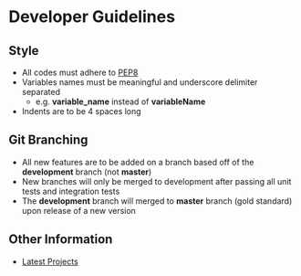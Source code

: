 # Developer Guidelines

## Style
- All codes must adhere to [PEP8](https://www.python.org/dev/peps/pep-0008/)
- Variables names must be meaningful and underscore delimiter separated
  - e.g. **variable_name** instead of **variableName**
- Indents are to be 4 spaces long 

## Git Branching
- All new features are to be added on a branch based off of the **development** branch (not **master**)
- New branches will only be merged to development after passing all unit tests and integration tests
- The **development** branch will merged to **master** branch (gold standard) upon release of a new version

## Other Information
- [Latest Projects](https://github.com/snazrul1/Shingho/projects)
